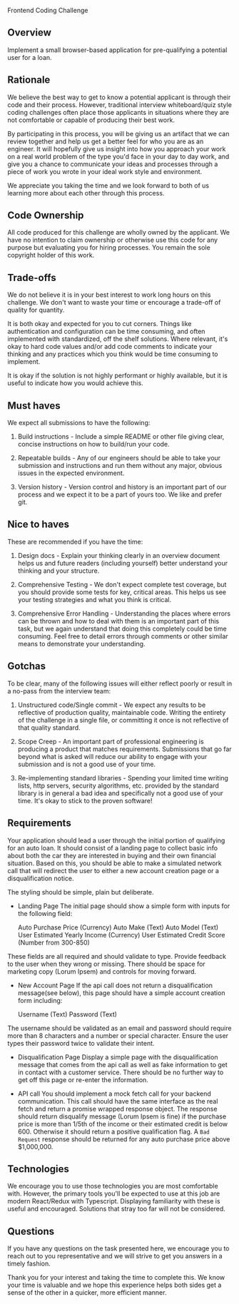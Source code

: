 Frontend Coding Challenge

Overview
--------
Implement a small browser-based application for pre-qualifying a potential user
for a loan.

Rationale
---------
We believe the best way to get to know a potential applicant is through their
code and their process. However, traditional interview whiteboard/quiz style
coding challenges often place those applicants in situations where they are not
 comfortable or capable of producing their best work.

By participating in this process, you will be giving us an artifact that we can
review together and help us get a better feel for who you are as an engineer.
It will hopefully give us insight into how you approach your work on a real
world problem of the type you'd face in your day to day work, and give you a
chance to communicate your ideas and processes through a piece of work you
wrote in your ideal work style and environment.

We appreciate you taking the time and we look forward to both of us learning
more about each other through this process.

Code Ownership
------------------
All code produced for this challenge are wholly owned by the applicant. We
have no intention to claim ownership or otherwise use this code for any purpose
but evaluating you for hiring processes. You remain the sole copyright holder
of this work.

Trade-offs
----------
We do not believe it is in your best interest to work long hours on this
challenge. We don't want to waste your time or encourage a trade-off of
quality for quantity.

It is both okay and expected for you to cut corners. Things like
authentication and configuration can be time consuming, and often implemented
with standardized, off the shelf solutions. Where relevant, it's okay to
hard code values and/or add code comments to indicate your thinking and
any practices which you think would be time consuming to implement.

It is okay if the solution is not highly performant or highly available, but
it is useful to indicate how you would achieve this.

Must haves
----------
We expect all submissions to have the following:

1. Build instructions - Include a simple README or other file giving clear,
concise instructions on how to build/run your code.

2. Repeatable builds - Any of our engineers should be able to take your submission
and instructions and run them without any major, obvious issues in the expected
environment.

3. Version history - Version control and history is an important part of our
process and we expect it to be a part of yours too. We like and prefer git.

Nice to haves
-------------
These are recommended if you have the time:

1. Design docs - Explain your thinking clearly in an overview document helps us
and future readers (including yourself) better understand your thinking and your
structure.

2. Comprehensive Testing - We don't expect complete test coverage, but you should
provide some tests for key, critical areas. This helps us see your testing strategies
 and what you think is critical.

3. Comprehensive Error Handling - Understanding the places where errors can be thrown
and how to deal with them is an important part of this task, but we again understand
that doing this completely could be time consuming. Feel free to detail errors
through comments or other similar means to demonstrate your understanding.

Gotchas
--------
To be clear, many of the following issues will either reflect poorly or result
in a no-pass from the interview team:

1. Unstructured code/Single commit - We expect any results to be reflective of
production quality, maintainable code. Writing the entirety of the challenge in a
single file, or committing it once is not reflective of that quality standard.

2. Scope Creep - An important part of professional engineering is producing a
product that matches requirements. Submissions that go far beyond what is asked will
reduce our ability to engage with your submission and is not a good use of your
time.

3. Re-implementing standard libraries - Spending your limited time writing lists,
http servers, security algorithms, etc. provided by the standard library is in general
a bad idea and specifically not a good use of your time. It's okay to stick to the proven
software!

Requirements
------------
Your application should lead a user through the initial portion of qualifying
for an auto loan. It should consist of a landing page to collect basic info
about both the car they are interested in buying and their own financial
situation. Based on this, you should be able to make a simulated network call
that will redirect the user to either a new account creation page or a
disqualification notice.

The styling should be simple, plain but deliberate.

* Landing Page
The initial page should show a simple form with inputs for the following field:

  Auto Purchase Price (Currency)
  Auto Make (Text)
  Auto Model (Text)
  User Estimated Yearly Income (Currency)
  User Estimated Credit Score (Number from 300-850)

These fields are all required and should validate to type. Provide feedback to the
user when they wrong or missing. There should be space for marketing copy (Lorum Ipsem)
and controls for moving forward.

* New Account Page
If the api call does not return a disqualification message(see below), this page
should have a simple account creation form including:

  Username (Text)
  Password (Text)

The username should be validated as an email and password should require more than 8
characters and a number or special character. Ensure the user types their password
twice to validate their intent.

* Disqualification Page
Display a simple page with the disqualification message that comes from
the api call as well as fake information to get in contact with a customer service.
There should be no further way to get off this page or re-enter the information.

* API call
You should implement a mock fetch call for your backend communication. This call should
have the same interface as the real fetch and return a promise wrapped response object.
The response should return disqualify message (Lorum Ipsem is fine) if the purchase price
is more than 1/5th of the income or their estimated credit is below 600. Otherwise it
should return a positive qualification flag. A `Bad Request` response should be returned
for any auto purchase price above $1,000,000.

Technologies
------------
We encourage you to use those technologies you are most comfortable with. However, the
primary tools you'll be expected to use at this job are modern React/Redux with Typescript.
Displaying familiarity with these is useful and encouraged. Solutions that stray too far
will not be considered.

Questions
---------
If you have any questions on the task presented here, we encourage you to reach out to
you representative and we will strive to get you answers in a timely fashion.

Thank you for your interest and taking the time to complete this. We know your time is
valuable and we hope this experience helps both sides get a sense of the other in a
quicker, more efficient manner.